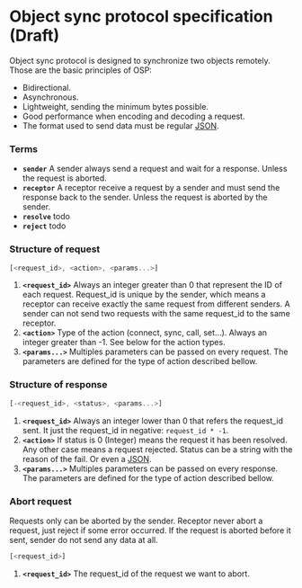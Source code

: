Object sync protocol specification (Draft)
=======
Object sync protocol is designed to synchronize two objects remotely. 
Those are the basic principles of OSP:
- Bidirectional.
- Asynchronous.
- Lightweight, sending the minimum bytes possible.
- Good performance when encoding and decoding a request.
- The format used to send data must be regular [JSON](https://en.wikipedia.org/wiki/JSON).


### Terms
- **`sender`** A sender always send a request and wait for a response. Unless the request is aborted. 
- **`receptor`** A receptor receive a request by a sender and must send the response back to the sender. Unless the request is aborted by the sender.
- **`resolve`** todo
- **`reject`** todo 



### Structure of request
```js
[<request_id>, <action>, <params...>]
```
1. **`<request_id>`** Always an integer greater than 0 that represent the ID of each request. Request_id is unique by the sender, which means a receptor can receive exactly the same request from different senders. A sender can not send two requests with the same request_id to the same receptor.
2. **`<action>`** Type of the action (connect, sync, call, set...). Always an integer greater than -1. See below for the action types.
3. **`<params...>`** Multiples parameters can be passed on every request. The parameters are defined for the type of action described bellow.




### Structure of response
```js
[-<request_id>, <status>, <params...>]
```
1. **`<request_id>`** Always an integer lower than 0 that refers the request_id sent. It just the request_id in negative: `request_id * -1`.
2. **`<action>`** If status is 0 (Integer) means the request it has been resolved. Any other case means a request rejected. Status can be a string with the reason of the fail. Or even a [JSON](https://en.wikipedia.org/wiki/JSON).
3. **`<params...>`** Multiples parameters can be passed on every response. The parameters are defined for the type of action described bellow.




### Abort request
Requests only can be aborted by the sender. Receptor never abort a request, just reject if some error occurred. If the request is aborted before it sent, sender do not send any data at all.
```js
[<request_id>]
```
1. **`<request_id>`** The request_id of the request we want to abort.

